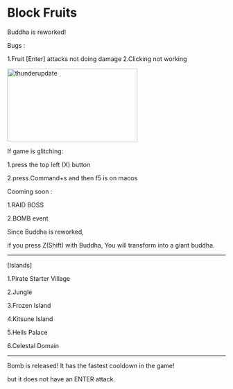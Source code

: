 # Block Fruits
Buddha is reworked!

Bugs :

1.Fruit [Enter] attacks not doing damage
2.Clicking not working








<img width="300" height="168" alt="thunderupdate" src="https://github.com/user-attachments/assets/e2b4365f-0967-47d5-bcfc-4b5100adb6e7" />





If game is glitching:

1.press the top left (X) button

2.press Command+s and then f5 is on macos



Cooming soon :

1.RAID BOSS 


2.BOMB event




Since Buddha is reworked,

if you press Z(Shift) with Buddha, You will transform into a giant buddha.


____________________________________________________

[Islands]

1.Pirate Starter Village

2.Jungle

3.Frozen Island

4.Kitsune Island

5.Hells Palace

6.Celestal Domain
______________________________________________________





Bomb is released! It has the fastest cooldown in the game!

but it does not have an ENTER attack.
